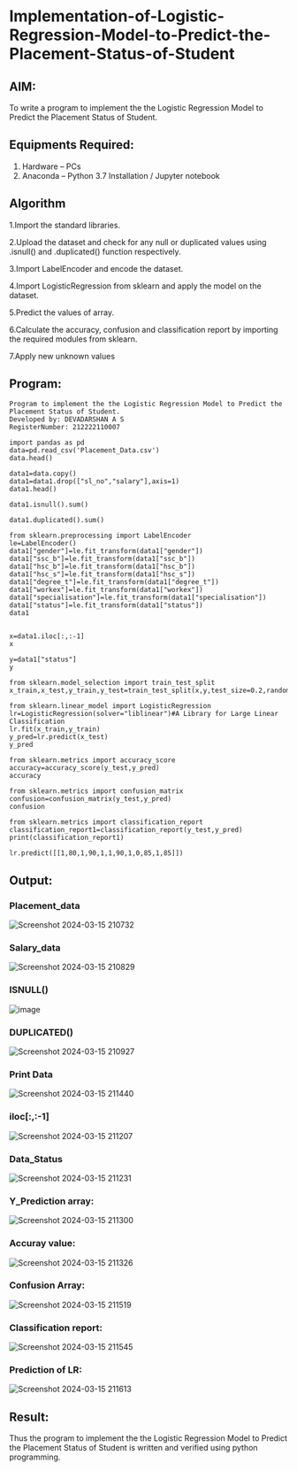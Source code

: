 # Implementation-of-Logistic-Regression-Model-to-Predict-the-Placement-Status-of-Student

## AIM:
To write a program to implement the the Logistic Regression Model to Predict the Placement Status of Student.

## Equipments Required:
1. Hardware – PCs
2. Anaconda – Python 3.7 Installation / Jupyter notebook

## Algorithm

1.Import the standard libraries.

2.Upload the dataset and check for any null or duplicated values using .isnull() and .duplicated() function respectively.

3.Import LabelEncoder and encode the dataset.

4.Import LogisticRegression from sklearn and apply the model on the dataset.

5.Predict the values of array.

6.Calculate the accuracy, confusion and classification report by importing the required modules from sklearn.

7.Apply new unknown values

## Program:
```
Program to implement the the Logistic Regression Model to Predict the Placement Status of Student.
Developed by: DEVADARSHAN A S
RegisterNumber: 212222110007
```
```
import pandas as pd
data=pd.read_csv('Placement_Data.csv')
data.head()

data1=data.copy()
data1=data1.drop(["sl_no","salary"],axis=1)
data1.head()

data1.isnull().sum()

data1.duplicated().sum()

from sklearn.preprocessing import LabelEncoder
le=LabelEncoder()
data1["gender"]=le.fit_transform(data1["gender"])
data1["ssc_b"]=le.fit_transform(data1["ssc_b"])
data1["hsc_b"]=le.fit_transform(data1["hsc_b"])
data1["hsc_s"]=le.fit_transform(data1["hsc_s"])
data1["degree_t"]=le.fit_transform(data1["degree_t"])
data1["workex"]=le.fit_transform(data1["workex"])
data1["specialisation"]=le.fit_transform(data1["specialisation"])
data1["status"]=le.fit_transform(data1["status"])
data1


x=data1.iloc[:,:-1]
x

y=data1["status"]
y

from sklearn.model_selection import train_test_split
x_train,x_test,y_train,y_test=train_test_split(x,y,test_size=0.2,random_state=0)

from sklearn.linear_model import LogisticRegression
lr=LogisticRegression(solver="liblinear")#A Library for Large Linear Classification
lr.fit(x_train,y_train)
y_pred=lr.predict(x_test)
y_pred

from sklearn.metrics import accuracy_score
accuracy=accuracy_score(y_test,y_pred)
accuracy

from sklearn.metrics import confusion_matrix
confusion=confusion_matrix(y_test,y_pred)
confusion

from sklearn.metrics import classification_report
classification_report1=classification_report(y_test,y_pred)
print(classification_report1)

lr.predict([[1,80,1,90,1,1,90,1,0,85,1,85]])
```

## Output:
### Placement_data
![Screenshot 2024-03-15 210732](https://github.com/DEVADARSHAN2/Implementation-of-Logistic-Regression-Model-to-Predict-the-Placement-Status-of-Student/assets/119432150/24a76033-f13f-4447-972d-8214f814ab44)

### Salary_data
![Screenshot 2024-03-15 210829](https://github.com/DEVADARSHAN2/Implementation-of-Logistic-Regression-Model-to-Predict-the-Placement-Status-of-Student/assets/119432150/283adff0-b4dd-4e37-9e9b-1e52fef9174e)

### ISNULL()
![image](https://github.com/DEVADARSHAN2/Implementation-of-Logistic-Regression-Model-to-Predict-the-Placement-Status-of-Student/assets/119432150/39949634-5b22-432c-8637-3a04527145d0)

### DUPLICATED()
![Screenshot 2024-03-15 210927](https://github.com/DEVADARSHAN2/Implementation-of-Logistic-Regression-Model-to-Predict-the-Placement-Status-of-Student/assets/119432150/be4a4686-74a4-4868-b5e3-e9d26b99edbc)

### Print Data
![Screenshot 2024-03-15 211440](https://github.com/DEVADARSHAN2/Implementation-of-Logistic-Regression-Model-to-Predict-the-Placement-Status-of-Student/assets/119432150/5f2d84c4-b065-4cc4-85e8-8fd388af4767)

### iloc[:,:-1]
![Screenshot 2024-03-15 211207](https://github.com/DEVADARSHAN2/Implementation-of-Logistic-Regression-Model-to-Predict-the-Placement-Status-of-Student/assets/119432150/97b2ca25-5ee4-40af-8751-ef19b496a6a8)

### Data_Status
![Screenshot 2024-03-15 211231](https://github.com/DEVADARSHAN2/Implementation-of-Logistic-Regression-Model-to-Predict-the-Placement-Status-of-Student/assets/119432150/d5e101c3-0631-4180-aeea-8d8dcc2c0c3d)

### Y_Prediction array:
![Screenshot 2024-03-15 211300](https://github.com/DEVADARSHAN2/Implementation-of-Logistic-Regression-Model-to-Predict-the-Placement-Status-of-Student/assets/119432150/3bc1e362-4b02-418c-baaf-e8816550eca5)

### Accuray value:
![Screenshot 2024-03-15 211326](https://github.com/DEVADARSHAN2/Implementation-of-Logistic-Regression-Model-to-Predict-the-Placement-Status-of-Student/assets/119432150/fc0ecbe7-41eb-40eb-bc0e-8def63527700)

### Confusion Array:
![Screenshot 2024-03-15 211519](https://github.com/DEVADARSHAN2/Implementation-of-Logistic-Regression-Model-to-Predict-the-Placement-Status-of-Student/assets/119432150/f381506f-d736-4d2f-8755-1a139dde3ec6)

### Classification report:
![Screenshot 2024-03-15 211545](https://github.com/DEVADARSHAN2/Implementation-of-Logistic-Regression-Model-to-Predict-the-Placement-Status-of-Student/assets/119432150/83e9c53e-2349-485e-b0f9-c814786e6931)

### Prediction of LR:
![Screenshot 2024-03-15 211613](https://github.com/DEVADARSHAN2/Implementation-of-Logistic-Regression-Model-to-Predict-the-Placement-Status-of-Student/assets/119432150/b3834679-b1c1-4d5d-b10f-b97d7a8f3b64)


## Result:
Thus the program to implement the the Logistic Regression Model to Predict the Placement Status of Student is written and verified using python programming.
